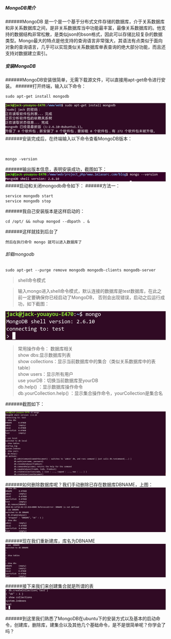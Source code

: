<!--
author: Jack.Spanrrows
date: 2018-02-12 
title: Ubuntu下MongoDB的安装和使用
tags: MongoDB
category: MongoDB
status: publish
summary: Ubuntu下MongoDB的安装和使用
-->
##### MongoDB简介
######MongoDB 是一个是一个基于分布式文件存储的数据库，介于关系数据库和非关系数据库之间，是非关系数据库当中功能最丰富，最像关系数据库的。他支持的数据结构非常松散，是类似json的bson格式，因此可以存储比较复杂的数据类型。Mongo最大的特点是他支持的查询语言非常强大，其语法有点类似于面向对象的查询语言，几乎可以实现类似关系数据库单表查询的绝大部分功能，而且还支持对数据建立索引。


##### 安装MongoDB
######MongoDB安装很简单，无需下载源文件，可以直接用apt-get命令进行安装。 
######打开终端，输入以下命令：
```
sudo apt-get install mongodb

```
![avatar](./img/mongodb3.png)
######安装完成后，在终端输入以下命令查看MongoDB版本：
```


mongo -version
```
######输出版本信息，表明安装成功，截图如下：
![avatar](./img/mongodb4.png)
#####启动和关闭mongodb命令如下：
######方法一：
```
service mongodb start
service mongodb stop
```

######我自己安装版本是这样启动的：
```
cd /opt/ && nohup mongod --dbpath . &
```
######这样就挂到后台了
```
然后在执行命令 mongo 就可以进入数据库了
```

###### 卸载mongodb
```
sudo apt-get --purge remove mongodb mongodb-clients mongodb-server
```


>shell命令模式


>输入mongo进入shell命令模式，默认连接的数据库是test数据库，在此之前一定要确保你已经启动了MongoDB，
否则会出现错误，启动之后运行成功，如下截图：


![avatar](./img/mongodb5.png)


>常用操作命令：
数据库相关<br/> 
show dbs:显示数据库列表 <br/>
show collections：显示当前数据库中的集合（类似关系数据库中的表table） <br/>
show users：显示所有用户 <br/>
use yourDB：切换当前数据库至yourDB <br/>
db.help() ：显示数据库操作命令 <br/>
db.yourCollection.help() ：显示集合操作命令，yourCollection是集合名 <br/>

######截图如下：

![avatar](./img/mongodb7.png)

######如何删除数据库呢？我们手动删除已存在数据库DBNAME，上图：
![avatar](./img/mongodb8.png)


######现在我们重新建库，库名为DBNAME
![avatar](./img/mongodb9.png)

######接下来我们来创建集合就是所谓的表
![avatar](./img/mongodb10.png)

######到这里我们熟悉了MongoDB在ubuntu下的安装方式以及基本的启动命令，创建库，删除库，建集合以及其他几个基础命令，是不是很简单呢？你学会了吗？